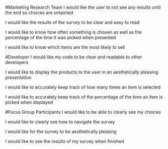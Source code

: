 #Marketing Research Team
I would like the user to not see any results until the end so choices are untainted

I would like the results of the survey to be clear and easy to read

I would like to know how often something is chosen as well as the percentage of the time it was picked when presented

I would like to know which items are the most likely to sell

#Developer
I would like my code to be clear and readable to other developers

I would like to display the products to the user in an aesthetically pleasing presentation

I would like to accurately keep track of how many times an item is selected

I would like to accurately keep track of the percentage of the time an item is picked when displayed

#Focus Group Participants
I would like to be able to clearly see my choices

I would like to clearly see how to navigate the survey

I would like for the survey to be aesthetically pleasing

I would like to see the results of my survey when finished
